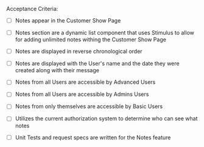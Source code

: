 Acceptance Criteria:
- [ ] Notes appear in the Customer Show Page
- [ ] Notes section are a dynamic list component that uses Stimulus to allow for adding unlimited notes withing the Customer Show Page
- [ ] Notes are displayed in reverse chronological order
- [ ] Notes are displayed with the User's name and the date they were created along with their message
- [ ] Notes from all Users are accessible by Advanced Users
- [ ] Notes from all Users are accessible by Admins Users
- [ ] Notes from only themselves are accessible by Basic Users
- [ ] Utilizes the current authorization system to determine who can see what notes
- [ ] Unit Tests and request specs are written for the Notes feature

